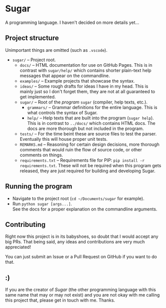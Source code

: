 # Sugar
A programming language. I haven't decided on more details yet...

## Project structure
Unimportant things are omitted (such as `.vscode`).
* `sugar/` – Project root.
  * `docs/` – HTML documentation for use on GitHub Pages.
    This is in contrast with `sugar/help/` which contains shorter plain-text
    help messages that appear on the commandline.
  * `examples/` – Example projects that showcase the syntax.
  * `ideas/` – Some rough drafts for ideas I have in my head.
    This is mainly just so I don't forget them,
    they are not at all guaranteed to get implemented.
  * `sugar/` – Root of the _program_ `sugar` (compiler, help texts, etc.).
    * `grammars/` – Grammar definitions for the entire language.
      This is what controls the syntax of Sugar.
    * `help/` – Help texts that are built into the program (`sugar help`).
      This is in contrast to `../docs/` which contains HTML docs.
      The docs are more thorough but not included in the program.
  * `tests/` – For the time beint these are source files to test the parser.
    Eventually this will house proper unit tests.
  * `REMARKS.md` – Reasoning for certain design decisions,
    more thorough comments that would ruin the flow of source code,
    or other comments on things.
  * `requirements.txt` – Requirements file for PIP:
    `pip install -r requirements.txt`.
    These will not be required when this program gets released,
    they are just required for building and developing Sugar.

## Running the program
* Navigate to the project root (`cd ~/Documents/sugar` for example).
* Run `python sugar [args...]`.  
  See the docs for a proper explanation on the commandline arguments.

## Contributing
Right now this project is in its babyshoes,
so doubt that I would accept any big PRs.
That being said, any ideas and contributions are very much appreciated!

You can just submit an Issue or a Pull Request on GitHub if you want to do that.


## :)
If you are the creator of _Sugar_
(the other programming language with this same name that may or may not exist)
and you are not okay with me calling this project that,
please get in touch with me. Thanks.
